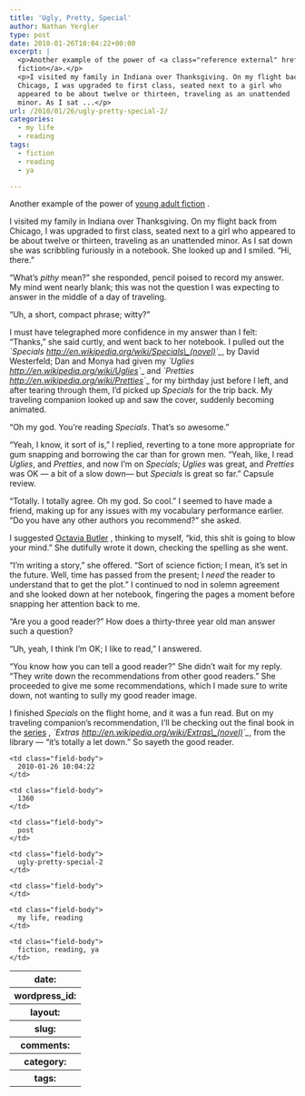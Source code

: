 ```yaml
---
title: 'Ugly, Pretty, Special'
author: Nathan Yergler
type: post
date: 2010-01-26T10:04:22+00:00
excerpt: |
  <p>Another example of the power of <a class="reference external" href="http://yergler.net/blog/2010/01/24/read-when-you-reach-me-and-first-light-by-rebecca-stead/">young adult
  fiction</a>.</p>
  <p>I visited my family in Indiana over Thanksgiving. On my flight back from
  Chicago, I was upgraded to first class, seated next to a girl who
  appeared to be about twelve or thirteen, traveling as an unattended
  minor. As I sat ...</p>
url: /2010/01/26/ugly-pretty-special-2/
categories:
  - my life
  - reading
tags:
  - fiction
  - reading
  - ya

---
```

Another example of the power of [young adult fiction][1] .

I visited my family in Indiana over Thanksgiving. On my flight back from Chicago, I was upgraded to first class, seated next to a girl who appeared to be about twelve or thirteen, traveling as an unattended minor. As I sat down she was scribbling furiously in a notebook. She looked up and I smiled. “Hi, there.”

“What’s _pithy_ mean?” she responded, pencil poised to record my answer. My mind went nearly blank; this was not the question I was expecting to answer in the middle of a day of traveling.

“Uh, a short, compact phrase; witty?”

I must have telegraphed more confidence in my answer than I felt: “Thanks,” she said curtly, and went back to her notebook. I pulled out the _\`Specials <http://en.wikipedia.org/wiki/Specials\_(novel)>\`\__, by David Westerfeld; Dan and Monya had given my _\`Uglies <http://en.wikipedia.org/wiki/Uglies>\`__ and _\`Pretties <http://en.wikipedia.org/wiki/Pretties>\`__ for my birthday just before I left, and after tearing through them, I’d picked up _Specials_ for the trip back. My traveling companion looked up and saw the cover, suddenly becoming animated.

“Oh my god. You’re reading _Specials_. That’s so awesome.”

“Yeah, I know, it sort of is,” I replied, reverting to a tone more appropriate for gum snapping and borrowing the car than for grown men. “Yeah, like, I read _Uglies_, and _Pretties_, and now I’m on _Specials_; _Uglies_ was great, and _Pretties_ was <span class="caps">OK</span> — a bit of a slow down— but _Specials_ is great so far.” Capsule review.

“Totally. I totally agree. Oh my god. So cool.” I seemed to have made a friend, making up for any issues with my vocabulary performance earlier. “Do you have any other authors you recommend?” she asked.

I suggested [Octavia Butler][2] , thinking to myself, “kid, this shit is going to blow your mind.” She dutifully wrote it down, checking the spelling as she went.

“I’m writing a story,” she offered. “Sort of science fiction; I mean, it’s set in the future. Well, time has passed from the present; I _need_ the reader to understand that to get the plot.” I continued to nod in solemn agreement and she looked down at her notebook, fingering the pages a moment before snapping her attention back to me.

“Are you a good reader?” How does a thirty-three year old man answer such a question?

“Uh, yeah, I think I’m <span class="caps">OK</span>; I like to read,” I answered.

“You know how you can tell a good reader?” She didn’t wait for my reply. “They write down the recommendations from other good readers.” She proceeded to give me some recommendations, which I made sure to write down, not wanting to sully my good reader image.

I finished _Specials_ on the flight home, and it was a fun read. But on my traveling companion’s recommendation, I’ll be checking out the final book in the [series][3] , _\`Extras <http://en.wikipedia.org/wiki/Extras\_(novel)>\`\__, from the library — “it’s totally a let down.” So sayeth the good reader.

<table class="docutils field-list" frame="void" rules="none">
  <col class="field-name" /> <col class="field-body" /> <tr class="field">
    <th class="field-name">
      date:
    </th>

    <td class="field-body">
      2010-01-26 10:04:22
    </td>
  </tr>

  <tr class="field">
    <th class="field-name">
      wordpress_id:
    </th>

    <td class="field-body">
      1360
    </td>
  </tr>

  <tr class="field">
    <th class="field-name">
      layout:
    </th>

    <td class="field-body">
      post
    </td>
  </tr>

  <tr class="field">
    <th class="field-name">
      slug:
    </th>

    <td class="field-body">
      ugly-pretty-special-2
    </td>
  </tr>

  <tr class="field">
    <th class="field-name">
      comments:
    </th>

    <td class="field-body">
    </td>
  </tr>

  <tr class="field">
    <th class="field-name">
      category:
    </th>

    <td class="field-body">
      my life, reading
    </td>
  </tr>

  <tr class="field">
    <th class="field-name">
      tags:
    </th>

    <td class="field-body">
      fiction, reading, ya
    </td>
  </tr>
</table>

 [1]: http://yergler.net/blog/2010/01/24/read-when-you-reach-me-and-first-light-by-rebecca-stead/
 [2]: http://en.wikipedia.org/wiki/Octavia_Butler
 [3]: http://en.wikipedia.org/wiki/The_Uglies_series